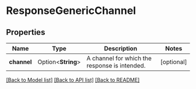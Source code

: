 # ResponseGenericChannel

## Properties

Name | Type | Description | Notes
------------ | ------------- | ------------- | -------------
**channel** | Option<**String**> | A channel for which the response is intended. | [optional]

[[Back to Model list]](../README.md#documentation-for-models) [[Back to API list]](../README.md#documentation-for-api-endpoints) [[Back to README]](../README.md)


